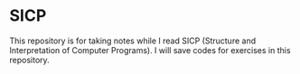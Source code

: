 # SICP
This repository is for taking notes while I read SICP (Structure and Interpretation of Computer Programs).
I will save codes for exercises in this repository.
